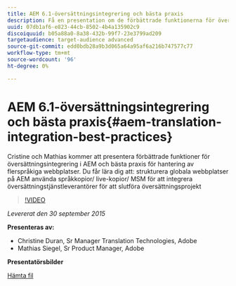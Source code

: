 ```yaml
---
title: AEM 6.1-översättningsintegrering och bästa praxis
description: Få en presentation om de förbättrade funktionerna för översättningsintegrering i AEM. Lär dig de bästa sätten att hantera flerspråkiga webbplatser.
uuid: 07db1af6-e823-44cb-8502-4b4a135902c9
discoiquuid: b05a88a0-8a38-432b-99f7-23e3799ad209
targetaudience: target-audience advanced
source-git-commit: edd0bdb28a9b3d065a64a95af6a216b747577c77
workflow-type: tm+mt
source-wordcount: '96'
ht-degree: 0%

---
```


# AEM 6.1-översättningsintegrering och bästa praxis{#aem-translation-integration-best-practices}

Cristine och Mathias kommer att presentera förbättrade funktioner för översättningsintegrering i AEM och bästa praxis för hantering av flerspråkiga webbplatser. Du får lära dig att: strukturera globala webbplatser på AEM använda språkkopior/ live-kopior/ MSM för att integrera översättningstjänstleverantörer för att slutföra översättningsprojekt

>[!VIDEO](https://video.tv.adobe.com/v/19371/?quality=9)

*Levererat den 30 september 2015*

**Presenteras av:**

* Christine Duran, Sr Manager Translation Technologies, Adobe
* Mathias Siegel, Sr Product Manager, Adobe

**Presentatörsbilder**

[Hämta fil](assets/09302015-aem-gems-translation-integration-and-best-practices.pdf)

<!--
[Get back to the Overview](https://helpx.adobe.com/experience-manager/kt/eseminars/gems/aem-index.html)
-->
